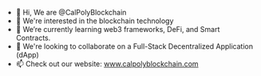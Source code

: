 - 👋 Hi, We are @CalPolyBlockchain
- 👀 We're interested in the blockchain technology
- 🌱 We’re currently learning web3 frameworks, DeFi, and Smart Contracts.
- 💞️ We're looking to collaborate on a Full-Stack Decentralized Application (dApp)
- 📫 Check out our website: www.calpolyblockchain.com
